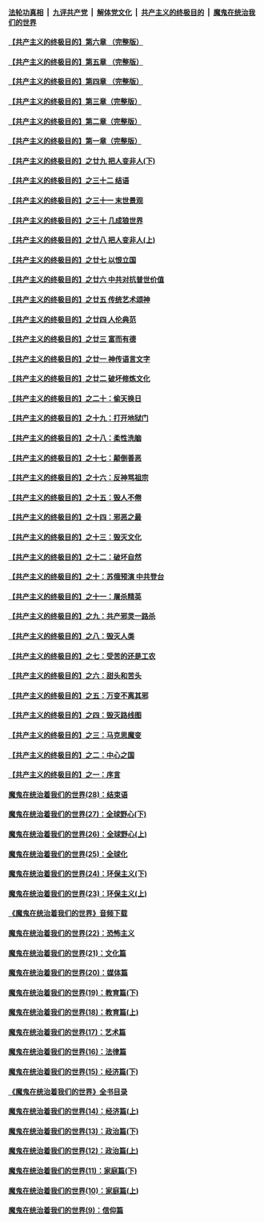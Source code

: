 ####  [法轮功真相](../../../../basic/blob/master/README.md?t=04131231) &nbsp;|&nbsp; [九评共产党](../../../../9ping.md/blob/master/README.md?t=04131231) &nbsp;|&nbsp; [解体党文化](../../../../jtdwh.md/blob/master/README.md?t=04131231)  &nbsp;|&nbsp; [共产主义的终极目的](../../../../gczydzjmd.md/blob/master/README.md?t=04131231) &nbsp;|&nbsp; [魔鬼在统治我们的世界](../../../../mgztzwmdsj.md/blob/master/README.md?t=04131231) 

#### [【共产主义的终极目的】第六章 （完整版）](../pages/nsc422/n11428913.md?t=04131231) 

#### [【共产主义的终极目的】第五章 （完整版）](../pages/nsc422/n11428912.md?t=04131231) 

#### [【共产主义的终极目的】第四章 （完整版）](../pages/nsc422/n11428907.md?t=04131231) 

#### [【共产主义的终极目的】第三章（完整版）](../pages/nsc422/n11428848.md?t=04131231) 

#### [【共产主义的终极目的】第二章（完整版）](../pages/nsc422/n11428831.md?t=04131231) 

#### [【共产主义的终极目的】第一章（完整版）](../pages/nsc422/n11417651.md?t=04131231) 

#### [【共产主义的终极目的】之廿九 把人变非人(下)](../pages/nsc422/n11344140.md?t=04131231) 

#### [【共产主义的终极目的】之三十二 结语](../pages/nsc422/n11360535.md?t=04131231) 

#### [【共产主义的终极目的】之三十一 末世景观](../pages/nsc422/n11351129.md?t=04131231) 

#### [【共产主义的终极目的】之三十 几成狼世界](../pages/nsc422/n11348280.md?t=04131231) 

#### [【共产主义的终极目的】之廿八 把人变非人(上)](../pages/nsc422/n11340492.md?t=04131231) 

#### [【共产主义的终极目的】之廿七 以恨立国](../pages/nsc422/n11336944.md?t=04131231) 

#### [【共产主义的终极目的】之廿六 中共对抗普世价值](../pages/nsc422/n11324785.md?t=04131231) 

#### [【共产主义的终极目的】之廿五 传统艺术颂神](../pages/nsc422/n11296396.md?t=04131231) 

#### [【共产主义的终极目的】之廿四 人伦典范](../pages/nsc422/n11296397.md?t=04131231) 

#### [【共产主义的终极目的】之廿三 富而有德](../pages/nsc422/n11283598.md?t=04131231) 

#### [【共产主义的终极目的】之廿一 神传语言文字](../pages/nsc422/n11263265.md?t=04131231) 

#### [【共产主义的终极目的】之廿二 破坏修炼文化](../pages/nsc422/n11245728.md?t=04131231) 

#### [【共产主义的终极目的】之二十：偷天换日](../pages/nsc422/n11238846.md?t=04131231) 

#### [【共产主义的终极目的】之十九：打开地狱门](../pages/nsc422/n11206376.md?t=04131231) 

#### [【共产主义的终极目的】之十八：柔性洗脑](../pages/nsc422/n11199994.md?t=04131231) 

#### [【共产主义的终极目的】之十七：颠倒善恶](../pages/nsc422/n11179782.md?t=04131231) 

#### [【共产主义的终极目的】之十六：反神骂祖宗](../pages/nsc422/n11166798.md?t=04131231) 

#### [【共产主义的终极目的】之十五：毁人不倦](../pages/nsc422/n11166792.md?t=04131231) 

#### [【共产主义的终极目的】之十四：邪恶之最](../pages/nsc422/n11150249.md?t=04131231) 

#### [【共产主义的终极目的】之十三：毁灭文化](../pages/nsc422/n11135227.md?t=04131231) 

#### [【共产主义的终极目的】之十二：破坏自然](../pages/nsc422/n11135214.md?t=04131231) 

#### [【共产主义的终极目的】之十：苏俄预演 中共登台](../pages/nsc422/n11118424.md?t=04131231) 

#### [【共产主义的终极目的】之十一：屠杀精英](../pages/nsc422/n11118442.md?t=04131231) 

#### [【共产主义的终极目的】之九：共产邪灵一路杀](../pages/nsc422/n11114139.md?t=04131231) 

#### [【共产主义的终极目的】之八：毁灭人类](../pages/nsc422/n11108503.md?t=04131231) 

#### [【共产主义的终极目的】之七：受苦的还是工农](../pages/nsc422/n11101809.md?t=04131231) 

#### [【共产主义的终极目的】之六：甜头和苦头](../pages/nsc422/n11096971.md?t=04131231) 

#### [【共产主义的终极目的】之五：万变不离其邪](../pages/nsc422/n11091285.md?t=04131231) 

#### [【共产主义的终极目的】之四：毁灭路线图](../pages/nsc422/n11086284.md?t=04131231) 

#### [【共产主义的终极目的】之三：马克思魔变](../pages/nsc422/n11061941.md?t=04131231) 

#### [【共产主义的终极目的】之二：中心之国](../pages/nsc422/n11047728.md?t=04131231) 

#### [【共产主义的终极目的】之一：序言](../pages/nsc422/n11086077.md?t=04131231) 

#### [魔鬼在统治着我们的世界(28)：结束语](../pages/nsc422/n10936246.md?t=04131231) 

#### [魔鬼在统治着我们的世界(27)：全球野心(下)](../pages/nsc422/n10928319.md?t=04131231) 

#### [魔鬼在统治着我们的世界(26)：全球野心(上)](../pages/nsc422/n10900318.md?t=04131231) 

#### [魔鬼在统治着我们的世界(25)：全球化](../pages/nsc422/n10788205.md?t=04131231) 

#### [魔鬼在统治着我们的世界(24)：环保主义(下)](../pages/nsc422/n10695307.md?t=04131231) 

#### [魔鬼在统治着我们的世界(23)：环保主义(上)](../pages/nsc422/n10688613.md?t=04131231) 

#### [《魔鬼在统治着我们的世界》音频下载](../pages/nsc422/n10635553.md?t=04131231) 

#### [魔鬼在统治着我们的世界(22)：恐怖主义](../pages/nsc422/n10614727.md?t=04131231) 

#### [魔鬼在统治着我们的世界(21)：文化篇](../pages/nsc422/n10597706.md?t=04131231) 

#### [魔鬼在统治着我们的世界(20)：媒体篇](../pages/nsc422/n10586579.md?t=04131231) 

#### [魔鬼在统治着我们的世界(19)：教育篇(下)](../pages/nsc422/n10564808.md?t=04131231) 

#### [魔鬼在统治着我们的世界(18)：教育篇(上)](../pages/nsc422/n10526970.md?t=04131231) 

#### [魔鬼在统治着我们的世界(17)：艺术篇](../pages/nsc422/n10499093.md?t=04131231) 

#### [魔鬼在统治着我们的世界(16)：法律篇](../pages/nsc422/n10485969.md?t=04131231) 

#### [魔鬼在统治着我们的世界(15)：经济篇(下)](../pages/nsc422/n10469975.md?t=04131231) 

#### [《魔鬼在统治着我们的世界》全书目录](../pages/nsc422/n10464261.md?t=04131231) 

#### [魔鬼在统治着我们的世界(14)：经济篇(上)](../pages/nsc422/n10457370.md?t=04131231) 

#### [魔鬼在统治着我们的世界(13)：政治篇(下)](../pages/nsc422/n10448270.md?t=04131231) 

#### [魔鬼在统治着我们的世界(12)：政治篇(上)](../pages/nsc422/n10444576.md?t=04131231) 

#### [魔鬼在统治着我们的世界(11)：家庭篇(下)](../pages/nsc422/n10440961.md?t=04131231) 

#### [魔鬼在统治着我们的世界(10)：家庭篇(上)](../pages/nsc422/n10435448.md?t=04131231) 

#### [魔鬼在统治着我们的世界(9)：信仰篇](../pages/nsc422/n10432159.md?t=04131231) 

